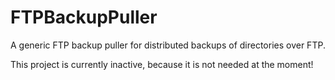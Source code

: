 # FTPBackupPuller
A generic FTP backup puller for distributed backups of directories over FTP. 

This project is currently inactive, because it is not needed at the moment!
